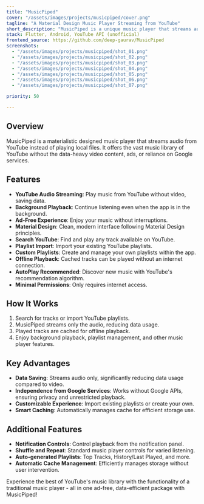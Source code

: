 ```yaml
---
title: "MusicPiped"
cover: "/assets/images/projects/musicpiped/cover.png"
tagline: "A Material Design Music Player Streaming from YouTube"
short_description: "MusicPiped is a unique music player that streams audio from YouTube, offering a blend of YouTube Music's vast library with the functionality of a traditional music player. It provides ad-free, background playback without relying on Google APIs."
stack: Flutter, Android, YouTube API (unofficial)
frontend_source: https://github.com/deep-gaurav/MusicPiped
screenshots:
  - "/assets/images/projects/musicpiped/shot_01.png"
  - "/assets/images/projects/musicpiped/shot_02.png"
  - "/assets/images/projects/musicpiped/shot_03.png"
  - "/assets/images/projects/musicpiped/shot_04.png"
  - "/assets/images/projects/musicpiped/shot_05.png"
  - "/assets/images/projects/musicpiped/shot_06.png"
  - "/assets/images/projects/musicpiped/shot_07.png"

priority: 50

---
```


## Overview

MusicPiped is a materialistic designed music player that streams audio from YouTube instead of playing local files. It offers the vast music library of YouTube without the data-heavy video content, ads, or reliance on Google services.

## Features

- **YouTube Audio Streaming**: Play music from YouTube without video, saving data.
- **Background Playback**: Continue listening even when the app is in the background.
- **Ad-Free Experience**: Enjoy your music without interruptions.
- **Material Design**: Clean, modern interface following Material Design principles.
- **Search YouTube**: Find and play any track available on YouTube.
- **Playlist Import**: Import your existing YouTube playlists.
- **Custom Playlists**: Create and manage your own playlists within the app.
- **Offline Playback**: Cached tracks can be played without an internet connection.
- **AutoPlay Recommended**: Discover new music with YouTube's recommendation algorithm.
- **Minimal Permissions**: Only requires internet access.

## How It Works

1. Search for tracks or import YouTube playlists.
2. MusicPiped streams only the audio, reducing data usage.
3. Played tracks are cached for offline playback.
4. Enjoy background playback, playlist management, and other music player features.

## Key Advantages

- **Data Saving**: Streams audio only, significantly reducing data usage compared to video.
- **Independence from Google Services**: Works without Google APIs, ensuring privacy and unrestricted playback.
- **Customizable Experience**: Import existing playlists or create your own.
- **Smart Caching**: Automatically manages cache for efficient storage use.

## Additional Features

- **Notification Controls**: Control playback from the notification panel.
- **Shuffle and Repeat**: Standard music player controls for varied listening.
- **Auto-generated Playlists**: Top Tracks, History/Last Played, and more.
- **Automatic Cache Management**: Efficiently manages storage without user intervention.

Experience the best of YouTube's music library with the functionality of a traditional music player - all in one ad-free, data-efficient package with MusicPiped!
